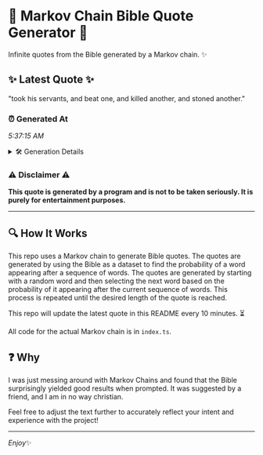 # 📖 Markov Chain Bible Quote Generator 📖

Infinite quotes from the Bible generated by a Markov chain. ✨

## ✨ Latest Quote ✨
"took his servants, and beat one, and killed another, and stoned another."

### ⏰ Generated At
*5:37:15 AM*

<details>
    <summary>🛠️ Generation Details</summary>
    <p>
        <strong>🌱 Seed:</strong> took<br>
        <strong>🔄 Iterations:</strong> 11<br>
        <strong>📜 Context History:</strong><br>[ took ]: his<br>[ took, his ]: servants,<br>[ took, his, servants, ]: and<br>[ took, his, servants,, and ]: beat<br>[ took, his, servants,, and, beat ]: one,<br>[ took, his, servants,, and, beat, one, ]: and<br>[ his, servants,, and, beat, one,, and ]: killed<br>[ servants,, and, beat, one,, and, killed ]: another,<br>[ and, beat, one,, and, killed, another, ]: and<br>[ beat, one,, and, killed, another,, and ]: stoned<br>[ one,, and, killed, another,, and, stoned ]: another.<br>
    </p>
</details>

### ⚠️ Disclaimer ⚠️
**This quote is generated by a program and is not to be taken seriously. It is purely for entertainment purposes.**

---

## 🔍 How It Works

This repo uses a Markov chain to generate Bible quotes. The quotes are generated by using the Bible as a dataset to find the probability of a word appearing after a sequence of words. The quotes are generated by starting with a random word and then selecting the next word based on the probability of it appearing after the current sequence of words. This process is repeated until the desired length of the quote is reached.

This repo will update the latest quote in this README every 10 minutes. ⏳

All code for the actual Markov chain is in `index.ts`.

## ❓ Why

I was just messing around with Markov Chains and found that the Bible surprisingly yielded good results when prompted. 
It was suggested by a friend, and I am in no way christian.

Feel free to adjust the text further to accurately reflect your intent and experience with the project!

---

*Enjoy*✨
